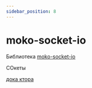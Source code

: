 ```yaml
---
sidebar_position: 8
---
```


# moko-socket-io

Библиотека [moko-socket-io](https://github.com/icerockdev/moko-socket-io)

СОкеты

[дока ктора](https://ktor.io/docs/servers-raw-sockets.html#client_create_socket)


